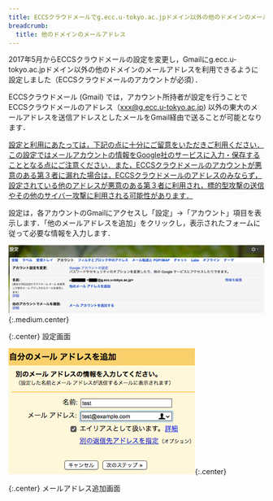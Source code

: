 ```yaml
---
title: ECCSクラウドメールでg.ecc.u-tokyo.ac.jpドメイン以外の他のドメインのメールアドレスを利用する方法と注意点
breadcrumb:
  title: 他のドメインのメールアドレス
---
```

2017年5月からECCSクラウドメールの設定を変更し，Gmailにg.ecc.u-tokyo.ac.jpドメイン以外の他のドメインのメールアドレスを利用できるように設定しました（ECCSクラウドメールのアカウントが必須）．

ECCSクラウドメール (Gmail) では，アカウント所持者が設定を行うことでECCSクラウドメールのアドレス（xxx@g.ecc.u-tokyo.ac.jp) 以外の東大のメールアドレスを送信アドレスとしたメールをGmail経由で送ることが可能となります．

<u>設定と利用にあたっては，下記の点に十分にご留意をいただきご利用ください．この設定ではメールアカウントの情報をGoogle社のサービスに入力・保存することとなる点にご注意ください．また，ECCSクラウドメールのアカウントが悪意のある第３者に漏れた場合は，ECCSクラウドメールのアドレスのみならず，設定されている他のアドレスが悪意のある第３者に利用され，標的型攻撃の送信やその他のサイバー攻撃に利用される可能性があります．</u>

設定は，各アカウントのGmailにアクセスし「設定」→「アカウント」項目を表示します．「他のメールアドレスを追加」をクリックし，表示されたフォームに従って必要な情報を入力します．

![設定画面](./alias-01.png){:.medium.center}

{:.center}
設定画面

![メールアドレス追加画面](./alias-02.png){:.center}

{:.center}
メールアドレス追加画面
